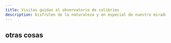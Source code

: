 ```yaml
---
title: Visitas guidas al observatorio de colibríes
description: Disfruten de la naturaleza y en especial de nuestro mirador para la observación de colibrís.
---
```


## otras cosas
